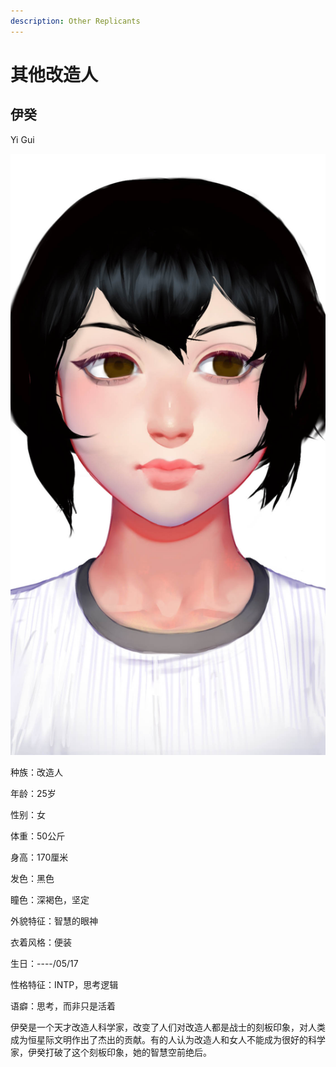 ```yaml
---
description: Other Replicants
---
```


# 其他改造人

## 伊癸&#x20;

Yi Gui

![伊癸](../../.gitbook/assets/伊癸.jpg)

种族：改造人&#x20;

年龄：25岁&#x20;

性别：女&#x20;

体重：50公斤&#x20;

身高：170厘米&#x20;

发色：黑色&#x20;

瞳色：深褐色，坚定&#x20;

外貌特征：智慧的眼神&#x20;

衣着风格：便装&#x20;

生日：----/05/17

性格特征：INTP，思考逻辑&#x20;

语癖：思考，而非只是活着

伊癸是一个天才改造人科学家，改变了人们对改造人都是战士的刻板印象，对人类成为恒星际文明作出了杰出的贡献。有的人认为改造人和女人不能成为很好的科学家，伊癸打破了这个刻板印象，她的智慧空前绝后。
